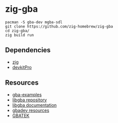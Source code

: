 # zig-gba

```
pacman -S gba-dev mgba-sdl
git clone https://github.com/zig-homebrew/zig-gba
cd zig-gba/
zig build run
```

## Dependencies

- [zig](https://ziglang.org/download/)
- [devkitPro](https://devkitpro.org/wiki/Getting_Started)

## Resources

- [gba-examples](https://github.com/devkitPro/gba-examples)
- [libgba repository](https://github.com/devkitPro/libgba)
- [libgba documentation](http://starflakenights.net/libraries/devkitpro-libgba/docs/html/files.html)
- [gbadev resources](https://gbadev.net/)
- [GBATEK](https://www.problemkaputt.de/gbatek.htm)

